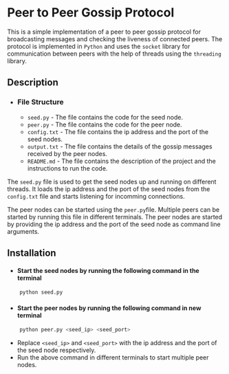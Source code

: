 # Peer to Peer Gossip Protocol

This is a simple implementation of a peer to peer gossip protocol for broadcasting messages and checking the liveness of connected peers.
The protocol is implemented in `Python` and uses the `socket` library for communication between peers with the help of threads using the `threading` library.

## Description

- ### File Structure
    - `seed.py` - The file contains the code for the seed node.
    - `peer.py` - The file contains the code for the peer node.
    - `config.txt` - The file contains the ip address and the port of the seed nodes.
    - `output.txt` - The file contains the details of the gossip messages received by the peer nodes.
    - `README.md` - The file contains the description of the project and the instructions to run the code.

The `seed.py` file is used to get the seed nodes up and running on different threads. It loads the ip address and the port of the seed nodes from the `config.txt` file and starts listening for incomming connections.

The peer nodes can be started using the `peer.py`file. Multiple peers can be started by running this file in different terminals. The peer nodes are started by providing the ip address and the port of the seed node as command line arguments.


## Installation

- #### Start the seed nodes by running the following command in the terminal
```bash
    python seed.py
```

- #### Start the peer nodes by running the following command in new terminal
```bash
    python peer.py <seed_ip> <seed_port>
```
- Replace `<seed_ip>` and `<seed_port>` with the ip address and the port of the seed node respectively.
- Run the above command in different terminals to start multiple peer nodes.